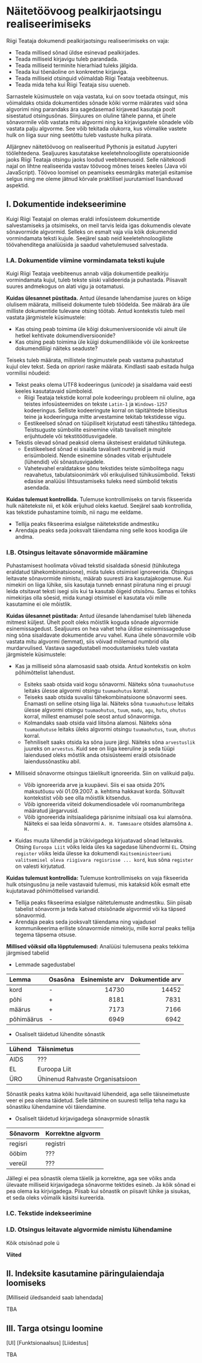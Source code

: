 # Näitetöövoog pealkirjaotsingu realiseerimiseks

Riigi Teataja dokumendi pealkirjaotsingu realiseerimiseks on vaja:

* Teada millised sõnad üldse esinevad pealkirjades.
* Teada milliseid kirjavigu tuleb parandada.
* Teada milliseid terminite hierarhiad tuleks jälgida.
* Teada kui tõenäoline on konkreetne kirjaviga.
* Teada milliseid otsinguid võimaldab Riigi Teataja veebiteenus.
* Teada mida teha kui Riigi Teataja sisu uueneb.

Sarnastele küsimustele on vaja vastata, kui on soov toetada otsingut, mis
võimaldaks otsida dokumentides sõnade kõiki vorme määrates vaid sõna algvorimi
ning parandaks ära sagedasemad kirjavead kasutaja poolt sisestatud otsingusõnas.
Siinjuures on oluline tähele panna, et ühele sõnavormile võib vastata mitu
algvormi ning ka kirjavigastele sõnadele võib vastata palju algvorme.
See võib tekitada olukorra, kus võimalike vastete hulk on liiga suur ning
seetõttu tuleb vastuste hulka piirata.

Alljärgnev näitetöövoog on realiseeritud Pythonis ja esitatud Jupyteri
töölehtedena. Sealjuures kasutatakse keeletehnoloogiliste operatsioonide jaoks
Riigi Teataja otsingu jaoks loodud veebiteenuseid. Selle näitekoodi najal on
lihtne realiseerida vastav töövoog mõnes teises keeles (Java või JavaScript).
Töövoo loomisel on peamiseks eesmärgiks materjali esitamise selgus ning me
oleme jätnud kõrvale praktilisel juurutamisel lisanduvad aspektid.  

## I. Dokumentide indekseerimine

Kuigi Riigi Teatajal on olemas eraldi infosüsteem dokumentide salvestamiseks ja
otsimiseks, on meil tarvis leida igas dokumendis olevate sõnavormide algvormid.
Selleks on esmalt vaja viia kõik dokumendid vormindamata teksti kujule.
Seejärel saab neid keeletehnoloogiliste töövahenditega analüüsida ja saadud
vahetulemused salvestada.


### I.A. Dokumentide viimine vormindamata teksti kujule

Kuigi Riigi Teataja veebiteenus annab välja dokumentide pealkirju vormindamata
kujul, tuleb tekste siiski valideerida ja puhastada. Piisavalt suures andmekogus
on alati vigu ja ootamatusi.

**Kuidas ülesannet püstitada.**
Antud ülesande lahendamise juures on kõige olulisem määrata, milliseid dokumente
tuleb töödelda. See määrab ära üle milliste dokumentide tulevane otsing töötab.
Antud kontekstis tuleb meil vastata järgmistele küsimustele:

* Kas otsing peab toimima üle kõigi dokumeniversioonide või ainult üle hetkel
  kehtivate dokumendiversioonide?
* Kas otsing peab toimima üle küigi dokumendiliikide või üle konkreetse
  dokumendiliigi näiteks seaduste?

Teiseks tuleb määrata, millistele tingimustele peab vastama puhastatud kujul
olev tekst. Seda on *apriori* raske määrata. Kindlasti saab esitada hulga
vormilisi nõudeid:

* Tekst peaks olema UTF8 kodeeringus (*unicode*) ja sisaldama vaid eesti keeles
  kasutatavaid sümboleid.
  * Riigi Teataja tekstide korral pole kodeeringu probleem nii oluline, aga
    teistes infosüsteemides on tekste `Latin-1` ja `Windows-1257` kodeeringus.
    Selliste kodeeringute korral on täpitähtede bitiesitus teine ja kodeeringuga
    mitte arvestamine tekitab tekstidesse vigu.
  * Eestikeelsed sõnad on tüüpiliselt kirjutatud eesti tähestiku tähtedega.
    Teistsuguste sümbolite esinemine viitab tavaliselt mingitele erijuhtudele
    või tekstitöötlusvigadele.
* Tekstis olevad sõnad peaksid olema üksteisest eraldatud tühikutega.
  * Eestikeelsed sõnad ei sisalda tavaliselt numbreid ja muid erisümboleid.
    Nende esinemine sõnades viitab erijuhtudele (lühendid) või sõnastusvigadele.
  * Vahetevahel eraldatakse sõnu tekstides teiste sümbolitega nagu reavahetus,
    tabulatsioonimärk või erikujulised tühikusümbolid. Teksti edasise analüüsi
    lihtsustamiseks tuleks need sümbolid tekstis asendada.       

**Kuidas tulemust kontrollida.**
Tulemuse kontrollimiseks on tarvis fikseerida hulk näitetekste nii, et kõik
erijuhud oleks kaetud. Seejärel saab kontrollida, kas tekstide puhastamine
toimib, nii nagu me eeldame.  

* Tellija peaks fikseerima esialgse näitetekstide andmestiku
* Arendaja peaks seda jooksvalt täiendama ning selle koos koodiga üle andma.


### I.B. Otsingus leitavate sõnavormide määramine

Puhastamisest hoolimata võivad tekstid sisaldada sõnesid (tühikutega eraldatud 
tähekombinatsioone), mida tuleks otsimisel ignoreerida. Otsingus leitavate
sõnavormide nimistu, määrab suuresti ära kasutajakogemuse. Kui nimekiri on 
liiga lühike, siis kasutaja tunneb ennast piiratuna ning ei pruugi leida 
otsitavat teksti isegi siis kui ta kasutab õigeid otsisõnu. Samas ei tohiks 
nimekirjas olla sõesid, mida kunagi otsimisel ei kasutata või mille kasutamine
ei ole mõistlik.


**Kuidas ülesannet püstitada:**
Antud ülesande lahendamisel tuleb läheneda mitmest küljest. Ühelt poolt oleks 
mõistlik koguda sõnade algvormide esinemissagedust. Sealjuures on hea vahet 
teha üldise esinemissageduse ning sõna sisaldavate dokumentide arvu vahel.
Kuna ühele sõnavormile võib vastata mitu algvormi (lemmat), siis võivad 
mõlemad numbrid olla murdarvulised. Vastava sagedustabeli moodustamiseks 
tuleb vastata järgmistele küsimustele:

*  Kas ja milliseid sõna alamosasid saab otsida. Antud kontekstis on kolm 
   põhimõttelist lahendust. 
   * Esiteks saab otsida vaid kogu sõnavormi.
     Näiteks sõna `tuumaohutuse` leitaks  ülesse algvormi otsingu `tuumaohutus` korral.
   * Teiseks saab otsida suvalisi tähekombinatsioone sõnavormi sees.
     Enamasti on selline otsing liiga lai. Näiteks sõna `tuumaohutuse` leitaks
     ülesse algvormi otsingu `tuumaohutus`, `tuum`, `madu`, `agu`, `hutu`, `ohutus` 
     korral, millest enamusel pole seost antud sõnavormiga.
   * Kolmandaks saab otsida vaid liitsõna alamosi. Näiteks sõna `tuumaohutuse`
     leitaks üleks algvormi otsingu `tuumaohutus`, `tuum`, `ohutus` korral.
   * Tehniliselt saaks otsida ka sõna juure järgi. Näiteks sõna `arvestuslik` 
     juureks on `arvestus`. Kuid see on liiga keeruline ja seda tüüpi laiendused
     oleks mõstlik anda otsisüsteemi eraldi otsisõnade laiendussõnastiku abil.
    
* Milliseid sõnavorme otsingus täielikult ignoreerida. Siin on valikuid palju.
  * Võib ignoreerida arve ja kuupäevi. Siis ei saa otsida 20% maksutõusu või
    01.09.2007. a. kehtima hakkavat korda. Sõltuvalt kontekstist võib see 
    olla mõistlik kitsendus.
  * Võib ignoreerida viiteid dokumendiosadele või roomanumbritega määratud 
    järgarvusid.
  * Võib ignoreerida initsiaalidega pärisnime initsiaali osa kui alamsõna.
    Näiteks ei saa leida sõnavormi `A. H. Tammsaare` otsides alamsõna `A. H.`

* Kuidas muuta lühendid ja trükivigadega kirjuatavad sõnad leitavaks.
  Otsing `Euroopa Liit` võiks leida üles ka sagedase lühendvormi `EL`.
  Otsing `register` võiks leida ülesse ka dokumendi 
  `Kaitseministeeriumi valitsemisel oleva riigivara regisrisse ... kord`, 
  kus sõna `register` on valesti kirjutatud.           
 
**Kuidas tulemust kontrollida:**
Tulemuse kontrollimiseks on vaja fikseerida hulk otsingusõnu ja neile vastavaid tulemusi, 
mis kataksid kõik esmalt ette kujutatavad põhimõttelised variandid.
* Tellija peaks fikseerima esialgse näitetulemuste andmestiku. Siin piisab tabelist
  sõnavorm ja teda katvad otsisõnade algvormid või ka täpsed sõnavormid.
* Arendaja peaks seda jooksvalt täiendama ning vajadusel kommunikeerima eriliste 
  sõnavormide nimekirju, mille korral peaks tellija tegema täpsema otsuse. 

**Millised võiksid olla lõpptulemused:** Analüüsi tulemusena peaks tekkima järgmised tabelid

* Lemmade sagedustabel

|Lemma | Osasõna |Esinemiste arv | Dokumentide arv|  
|:--|:--|---:|--:|
|kord  | - | 14730| 14452|
|põhi  | + |  8181| 7831 |
|määrus| + | 7173 | 7166 |
|põhimäärus| - |6949|6942|

* Osaliselt täidetud lühendite sõnastik

|Lühend | Täisnimetus|  
|:--|:--|
|AIDS | ???
|EL   | Euroopa Liit
|ÜRO  | Ühinenud Rahvaste Organisatsioon 

Sõnastik peaks katma kõiki huvitavaid lühendeid, aga selle täisneimetuste veer ei pea olema täidetud.
Selle täitmine on suuresti tellija teha nagu ka sõnastiku lühendamine või täiendamine.
 
* Osaliselt täidetud kirjavigadega sõnavprmide sõnastik

|Sõnavorm | Korrektne algvorm|  
|:--|:--|
|regisri| registri|
|ööbim  | ???|
|vereül | ???

Jällegi ei pea sõnastik olema täielik ja korrektne, aga see võiks anda ülevaate milliseid 
kirjavigadega sõnavorme tektides esineb. Ja kõik sõnad ei pea olema ka kirjvigadega.
Piisab kui sõnastik on piisavlt lühike ja sisukas, et seda oleks võimalik käsitsi kureerida.
  
### I.C. Tekstide indekseerimine


### I.D. Otsingus leitavate algvormide nimistu lühendamine

Kõik otsisõnad pole ü
  
  
**Viited**




## II. Indeksite kasutamine päringulaiendaja loomiseks

[Milliseid üledsandeid saab lahendada]

TBA

## III. Targa otsingu loomine

[UI]
[Funktsionaalsus]
[Liidestus]

TBA

